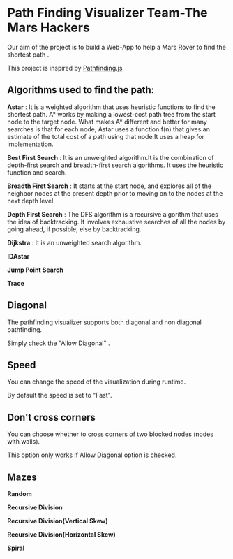 # Path Finding Visualizer Team-The Mars Hackers

Our aim of the project is to build a Web-App to help a Mars Rover to find the shortest path .

This project is inspired by [Pathfinding.js](https://github.com/qiao/PathFinding.js/)

## Algorithms used to find the path:

**Astar** : It is a weighted algorithm that uses heuristic functions to find the shortest path. A* works by making a lowest-cost path tree from the start node to the target node. What makes A* different and better for many searches is that for each node, Astar uses a function f(n) that gives an estimate of the total cost of a path using that node.It uses a heap for implementation.

**Best First Search** : It is an unweighted algorithm.It is the combination of depth-first search and breadth-first search algorithms. It uses the heuristic function and search.

**Breadth First Search** : It starts at the start node, and explores all of the neighbor nodes at the present depth prior to moving on to the nodes at the next depth level.

**Depth First Search** : The DFS algorithm is a recursive algorithm that uses the idea of backtracking. It involves exhaustive searches of all the nodes by going ahead, if possible, else by backtracking.

**Dijkstra** : It is an unweighted search algorithm.

**IDAstar**

**Jump Point Search**

**Trace**

## Diagonal

The pathfinding visualizer supports both diagonal and non diagonal pathfinding.

Simply check the "Allow Diagonal" .

## Speed

You can change the speed of the visualization during runtime.

By default the speed is set to "Fast".

## Don't cross corners

You can choose whether to cross corners of two blocked nodes (nodes with walls).

This option only works if Allow Diagonal option is checked.

## Mazes

**Random**

**Recursive Division**

**Recursive Division(Vertical Skew)**

**Recursive Division(Horizontal Skew)**

**Spiral**
